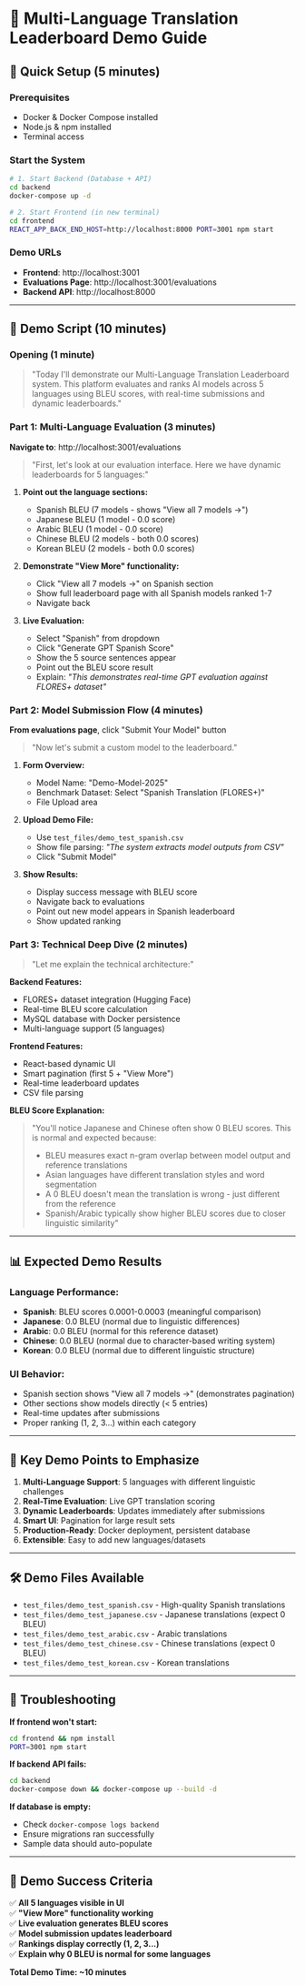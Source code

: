 # 🎯 Multi-Language Translation Leaderboard Demo Guide

## 🚀 Quick Setup (5 minutes)

### Prerequisites
- Docker & Docker Compose installed
- Node.js & npm installed
- Terminal access

### Start the System
```bash
# 1. Start Backend (Database + API)
cd backend
docker-compose up -d

# 2. Start Frontend (in new terminal)
cd frontend
REACT_APP_BACK_END_HOST=http://localhost:8000 PORT=3001 npm start
```

### Demo URLs
- **Frontend**: http://localhost:3001
- **Evaluations Page**: http://localhost:3001/evaluations
- **Backend API**: http://localhost:8000

---

## 🎤 Demo Script (10 minutes)

### **Opening (1 minute)**
> "Today I'll demonstrate our Multi-Language Translation Leaderboard system. This platform evaluates and ranks AI models across 5 languages using BLEU scores, with real-time submissions and dynamic leaderboards."

### **Part 1: Multi-Language Evaluation (3 minutes)**

**Navigate to**: http://localhost:3001/evaluations

> "First, let's look at our evaluation interface. Here we have dynamic leaderboards for 5 languages:"

1. **Point out the language sections:**
   - Spanish BLEU (7 models - shows "View all 7 models →")
   - Japanese BLEU (1 model - 0.0 score)
   - Arabic BLEU (1 model - 0.0 score) 
   - Chinese BLEU (2 models - both 0.0 scores)
   - Korean BLEU (2 models - both 0.0 scores)

2. **Demonstrate "View More" functionality:**
   - Click "View all 7 models →" on Spanish section
   - Show full leaderboard page with all Spanish models ranked 1-7
   - Navigate back

3. **Live Evaluation:**
   - Select "Spanish" from dropdown
   - Click "Generate GPT Spanish Score" 
   - Show the 5 source sentences appear
   - Point out the BLEU score result
   - Explain: *"This demonstrates real-time GPT evaluation against FLORES+ dataset"*

### **Part 2: Model Submission Flow (4 minutes)**

**From evaluations page**, click "Submit Your Model" button

> "Now let's submit a custom model to the leaderboard."

1. **Form Overview:**
   - Model Name: "Demo-Model-2025"
   - Benchmark Dataset: Select "Spanish Translation (FLORES+)"
   - File Upload area

2. **Upload Demo File:**
   - Use `test_files/demo_test_spanish.csv`
   - Show file parsing: *"The system extracts model outputs from CSV"*
   - Click "Submit Model"

3. **Show Results:**
   - Display success message with BLEU score
   - Navigate back to evaluations
   - Point out new model appears in Spanish leaderboard
   - Show updated ranking

### **Part 3: Technical Deep Dive (2 minutes)**

> "Let me explain the technical architecture:"

**Backend Features:**
- FLORES+ dataset integration (Hugging Face)
- Real-time BLEU score calculation
- MySQL database with Docker persistence
- Multi-language support (5 languages)

**Frontend Features:**
- React-based dynamic UI
- Smart pagination (first 5 + "View More")
- Real-time leaderboard updates
- CSV file parsing

**BLEU Score Explanation:**
> "You'll notice Japanese and Chinese often show 0 BLEU scores. This is normal and expected because:
> - BLEU measures exact n-gram overlap between model output and reference translations
> - Asian languages have different translation styles and word segmentation
> - A 0 BLEU doesn't mean the translation is wrong - just different from the reference
> - Spanish/Arabic typically show higher BLEU scores due to closer linguistic similarity"

---

## 📊 Expected Demo Results

### **Language Performance:**
- **Spanish**: BLEU scores 0.0001-0.0003 (meaningful comparison)
- **Japanese**: 0.0 BLEU (normal due to linguistic differences)
- **Arabic**: 0.0 BLEU (normal for this reference dataset)
- **Chinese**: 0.0 BLEU (normal due to character-based writing system)
- **Korean**: 0.0 BLEU (normal due to different linguistic structure)

### **UI Behavior:**
- Spanish section shows "View all 7 models →" (demonstrates pagination)
- Other sections show models directly (< 5 entries)
- Real-time updates after submissions
- Proper ranking (1, 2, 3...) within each category

---

## 🎯 Key Demo Points to Emphasize

1. **Multi-Language Support**: 5 languages with different linguistic challenges
2. **Real-Time Evaluation**: Live GPT translation scoring
3. **Dynamic Leaderboards**: Updates immediately after submissions
4. **Smart UI**: Pagination for large result sets
5. **Production-Ready**: Docker deployment, persistent database
6. **Extensible**: Easy to add new languages/datasets

---

## 🛠️ Demo Files Available

- `test_files/demo_test_spanish.csv` - High-quality Spanish translations
- `test_files/demo_test_japanese.csv` - Japanese translations (expect 0 BLEU)
- `test_files/demo_test_arabic.csv` - Arabic translations
- `test_files/demo_test_chinese.csv` - Chinese translations (expect 0 BLEU)
- `test_files/demo_test_korean.csv` - Korean translations

---

## 🚨 Troubleshooting

**If frontend won't start:**
```bash
cd frontend && npm install
PORT=3001 npm start
```

**If backend API fails:**
```bash
cd backend
docker-compose down && docker-compose up --build -d
```

**If database is empty:**
- Check `docker-compose logs backend`
- Ensure migrations ran successfully
- Sample data should auto-populate

---

## 🎉 Demo Success Criteria

✅ **All 5 languages visible in UI**  
✅ **"View More" functionality working**  
✅ **Live evaluation generates BLEU scores**  
✅ **Model submission updates leaderboard**  
✅ **Rankings display correctly (1, 2, 3...)**  
✅ **Explain why 0 BLEU is normal for some languages**

**Total Demo Time: ~10 minutes** 